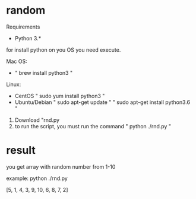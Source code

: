 # random
Requirements
 - Python 3.*

for install python on you OS you need execute.

Mac OS: 
- " brew install python3 "

Linux: 
- CentOS  " sudo yum install python3 "
- Ubuntu/Debian " sudo apt-get update "
                " sudo apt-get install python3.6 "



1. Download "rnd.py
2. to run the script, you must run the command  " python ./rnd.py "

# result 
you get array with random number from 1-10

example:
python ./rnd.py 

[5, 1, 4, 3, 9, 10, 6, 8, 7, 2]
